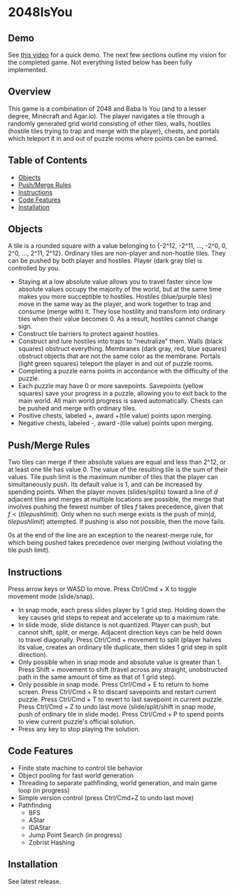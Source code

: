 # 2048IsYou

## Demo

See [this video](https://youtu.be/ZlPlCk1zcuc) for a quick demo.
The next few sections outline my vision for the completed game. Not everything listed below has been fully implemented.

## Overview 

This game is a combination of 2048 and Baba Is You (and to a lesser degree, Minecraft and Agar.io). The player navigates a tile through a randomly generated grid world consisting of other tiles,
walls, hostiles (hostile tiles trying to trap and merge with the player), chests, and portals which teleport it in and out of puzzle rooms where points can be earned.

## Table of Contents

- [Objects](#objects)
- [Push/Merge Rules](#push/merge-rules)
- [Instructions](#instructions)
- [Code Features](#code-features)
- [Installation](#installation)

## Objects

A tile is a rounded square with a value belonging to {-2^12, -2^11, ..., -2^0, 0, 2^0, ..., 2^11, 2^12}.
Ordinary tiles are non-player and non-hostile tiles. They can be pushed by both player and hostiles.
Player (dark gray tile) is controlled by you.
- Staying at a low absolute value allows you to travel faster since low absolute values occupy the majority of the world, but at the same time makes you more succeptible to hostiles.
Hostiles (blue/purple tiles) move in the same way as the player, and work together to trap and consume (merge with) it. They lose hostility and transform into ordinary tiles when their value becomes 0. As a result, hostiles cannot change sign.
- Construct tile barriers to protect against hostiles.
- Construct and lure hostiles into traps to "neutralize" them.
Walls (black squares) obstruct everything.
Membranes (dark gray, red, blue squares) obstruct objects that are not the same color as the membrane.
Portals (light green squares) teleport the player in and out of puzzle rooms.
- Completing a puzzle earns points in accordance with the difficulty of the puzzle.
- Each puzzle may have 0 or more savepoints.
Savepoints (yellow squares) save your progress in a puzzle, allowing you to exit back to the main world. All main world progress is saved automatically.
Chests can be pushed and merge with ordinary tiles.
- Positive chests, labeled +, award +(tile value) points upon merging.
- Negative chests, labeled -, award -(tile value) points upon merging.

## Push/Merge Rules

Two tiles can merge if their absolute values are equal and less than 2^12, or at least one tile has value 0. The value of the resulting tile is the sum of their values.
Tile push limit is the maximum number of tiles that the player can simultaneously push. Its default value is 1, and can be increased by spending points.
When the player moves (slides/splits) toward a line of $d$ adjacent tiles and merges at multiple locations are possible, the merge that involves pushing the fewest number of tiles $f$ takes precedence, given that $f < (tile push limit)$.
Only when no such merge exists is the push of $min(d, tile push limit)$ attempted.
If pushing is also not possible, then the move fails.

0s at the end of the line are an exception to the nearest-merge rule, for which being pushed takes precedence over merging (without violating the tile push limit).

## Instructions

Press arrow keys or WASD to move.
Press Ctrl/Cmd + X to toggle movement mode (slide/snap).
- In snap mode, each press slides player by 1 grid step. Holding down the key causes grid steps to repeat and accelerate up to a maximum rate.
- In slide mode, slide distance is not quantized. Player can push, but cannot shift, split, or merge. Adjacent direction keys can be held down to travel diagonally.
Press Ctrl/Cmd + movement to split (player halves its value, creates an ordinary tile duplicate, then slides 1 grid step in split direction).
- Only possible when in snap mode and absolute value is greater than 1.
Press Shift + movement to shift (travel across any straight, unobstructed path in the same amount of time as that of 1 grid step).
- Only possible in snap mode.
Press Ctrl/Cmd + E to return to home screen.
Press Ctrl/Cmd + R to discard savepoints and restart current puzzle.
Press Ctrl/Cmd + T to revert to last savepoint in current puzzle.
Press Ctrl/Cmd + Z to undo last move (slide/split/shift in snap mode, push of ordinary tile in slide mode).
Press Ctrl/Cmd + P to spend points to view current puzzle's official solution.
- Press any key to stop playing the solution.


## Code Features

- Finite state machine to control tile behavior
- Object pooling for fast world generation
- Threading to separate pathfinding, world generation, and main game loop (in progress)
- Simple version control (press Ctrl/Cmd+Z to undo last move)
- Pathfinding
  - BFS
  - AStar
  - IDAStar
  - Jump Point Search (in progress)
  - Zobrist Hashing

## Installation

See latest release.
